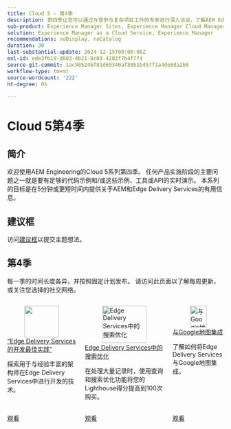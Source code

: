 ```yaml
---
title: Cloud 5 — 第4季
description: 第四季让您可以通过与曾参与复杂项目工作的专家进行深入访谈，了解AEM Edge Delivery服务
sub-product: Experience Manager Sites, Experience Manager Cloud Manager, Experience Manager Assets
solution: Experience Manager as a Cloud Service, Experience Manager
recommendations: noDisplay, noCatalog
duration: 30
last-substantial-update: 2024-12-15T00:00:00Z
exl-id: ede3fb19-d803-4b21-8c03-4283f7b4f7f4
source-git-commit: 1ac985246f81d69340af80b1b457f1a4de8da2b0
workflow-type: tm+mt
source-wordcount: '222'
ht-degree: 0%

---
```


# Cloud 5第4季

## 简介

欢迎使用AEM Engineering的Cloud 5系列第四季。 任何产品实施阶段的主要问题之一就是要有足够的代码示例和/或这些示例、工具或API的实时演示。 本系列的目标是在5分钟或更短时间内提供关于AEM和Edge Delivery Services的有用信息。

## 建议框

访问[建议框](https://forms.office.com/r/74P5Xz4UH0)以提交主题想法。

## 第4季

每一季的时间长度各异，并按照固定计划发布。 请访问此页面以了解每周更新，或关注您选择的社交网络。

<!-- CARDS 

* ./season-4/cloud5-edge-delivery-services-best-practices.md {title=Development best practices for Edge Delivery Services}
* ./season-4/cloud5-search-optimization.md {title=Search optimization in Edge Delivery Services}
* ./season-4/cloud5-google-maps.md {title=Integrate with Google Maps}

-->
<!-- START CARDS HTML - DO NOT MODIFY BY HAND -->
<div class="columns">
    <div class="column is-half-tablet is-half-desktop is-one-third-widescreen" aria-label="" Development best practices for Edge Delivery Services"">
        <div class="card" style="height: 100%; display: flex; flex-direction: column; height: 100%;">
            <div class="card-image">
                <figure class="image x-is-16by9">
                    <a href="./season-4/cloud5-edge-delivery-services-best-practices.md" title="" Development best practices for Edge Delivery Services"" target="_blank" rel="referrer">
                        <img class="is-bordered-r-small" src="https://video.tv.adobe.com/v/3440978/?format=jpeg&amp;nocache=1734040055526" alt="" Development best practices for Edge Delivery Services"" style="width: 100%; aspect-ratio: 16 / 9; object-fit: cover; overflow: hidden; display: block; margin: auto;">
                    </a>
                </figure>
            </div>
            <div class="card-content is-padded-small" style="display: flex; flex-direction: column; flex-grow: 1; justify-content: space-between;">
                <div class="top-card-content">
                    <p class="headline is-size-6 has-text-weight-bold">
                        <a href="./season-4/cloud5-edge-delivery-services-best-practices.md" target="_blank" rel="referrer" title="" Development best practices for Edge Delivery Services"">“Edge Delivery Services的开发最佳实践”</a>
                    </p>
                    <p class="is-size-6">探索用于与经验丰富的架构师在Edge Delivery Services中进行开发的技术。</p>
                </div>
                <a href="./season-4/cloud5-edge-delivery-services-best-practices.md" target="_blank" rel="referrer" class="spectrum-Button spectrum-Button--outline spectrum-Button--primary spectrum-Button--sizeM" style="align-self: flex-start; margin-top: 1rem;">
                    <span class="spectrum-Button-label has-no-wrap has-text-weight-bold">观看</span>
                </a>
            </div>
        </div>
    </div>
    <div class="column is-half-tablet is-half-desktop is-one-third-widescreen" aria-label="Search optimization in Edge Delivery Services">
        <div class="card" style="height: 100%; display: flex; flex-direction: column; height: 100%;">
            <div class="card-image">
                <figure class="image x-is-16by9">
                    <a href="./season-4/cloud5-search-optimization.md" title="Edge Delivery Services中的搜索优化" target="_blank" rel="referrer">
                        <img class="is-bordered-r-small" src="https://video.tv.adobe.com/v/3440976/?format=jpeg&nocache=1734040055519" alt="Edge Delivery Services中的搜索优化"
                             style="width: 100%; aspect-ratio: 16 / 9; object-fit: cover; overflow: hidden; display: block; margin: auto;">
                    </a>
                </figure>
            </div>
            <div class="card-content is-padded-small" style="display: flex; flex-direction: column; flex-grow: 1; justify-content: space-between;">
                <div class="top-card-content">
                    <p class="headline is-size-6 has-text-weight-bold">
                        <a href="./season-4/cloud5-search-optimization.md" target="_blank" rel="referrer" title="Edge Delivery Services中的搜索优化">Edge Delivery Services中的搜索优化</a>
                    </p>
                    <p class="is-size-6">在处理大量记录时，使用查询和搜索优化功能将您的Lighthouse得分提高到100次购买。</p>
                </div>
                <a href="./season-4/cloud5-search-optimization.md" target="_blank" rel="referrer" class="spectrum-Button spectrum-Button--outline spectrum-Button--primary spectrum-Button--sizeM" style="align-self: flex-start; margin-top: 1rem;">
                    <span class="spectrum-Button-label has-no-wrap has-text-weight-bold">观看</span>
                </a>
            </div>
        </div>
    </div>
    <div class="column is-half-tablet is-half-desktop is-one-third-widescreen" aria-label="Integrate with Google Maps">
        <div class="card" style="height: 100%; display: flex; flex-direction: column; height: 100%;">
            <div class="card-image">
                <figure class="image x-is-16by9">
                    <a href="./season-4/cloud5-google-maps.md" title="与Google地图集成" target="_blank" rel="referrer">
                        <img class="is-bordered-r-small" src="https://video.tv.adobe.com/v/3440977/?format=jpeg&nocache=1734040055523" alt="与Google地图集成"
                             style="width: 100%; aspect-ratio: 16 / 9; object-fit: cover; overflow: hidden; display: block; margin: auto;">
                    </a>
                </figure>
            </div>
            <div class="card-content is-padded-small" style="display: flex; flex-direction: column; flex-grow: 1; justify-content: space-between;">
                <div class="top-card-content">
                    <p class="headline is-size-6 has-text-weight-bold">
                        <a href="./season-4/cloud5-google-maps.md" target="_blank" rel="referrer" title="与Google地图集成">与Google地图集成</a>
                    </p>
                    <p class="is-size-6">了解如何将Edge Delivery Services与Google地图集成。</p>
                </div>
                <a href="./season-4/cloud5-google-maps.md" target="_blank" rel="referrer" class="spectrum-Button spectrum-Button--outline spectrum-Button--primary spectrum-Button--sizeM" style="align-self: flex-start; margin-top: 1rem;">
                    <span class="spectrum-Button-label has-no-wrap has-text-weight-bold">观看</span>
                </a>
            </div>
        </div>
    </div>
</div>
<!-- END CARDS HTML - DO NOT MODIFY BY HAND -->
